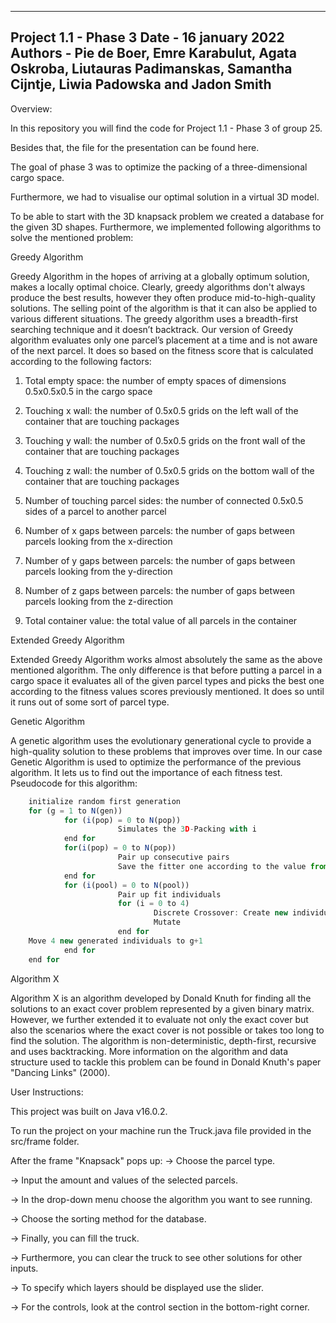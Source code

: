 ------------------------------------------
Project 1.1 - Phase 3
Date - 16 january 2022
Authors -  Pie de Boer, Emre Karabulut, Agata Oskroba, Liutauras Padimanskas, Samantha Cijntje, Liwia Padowska and Jadon Smith
------------------------------------------
Overview:

In this repository you will find the code for Project 1.1 - Phase 3 of group 25.  

Besides that, the file for the presentation can be found here.

The goal of phase 3 was to optimize the packing of a three-dimensional cargo space.

Furthermore, we had to visualise our optimal solution in a virtual 3D model.

To be able to start with the 3D knapsack problem we created a database for the given 3D shapes. Furthermore, we implemented following algorithms to solve the mentioned problem:

Greedy Algorithm

Greedy Algorithm in the hopes of arriving at a globally optimum solution, makes a locally optimal choice. Clearly, greedy algorithms don't always produce the best results, however they often produce mid-to-high-quality solutions. The selling point of the algorithm is that it can also be applied to various different situations. The greedy algorithm uses a breadth-first searching technique and it doesn’t backtrack. Our version of Greedy algorithm evaluates only one parcel’s placement at a time and is not aware of the next parcel. It does so based on the fitness score that is calculated according to the following factors:

1) Total empty space: the number of empty spaces of dimensions 0.5x0.5x0.5 in the cargo space

2) Touching x wall: the number of 0.5x0.5 grids on the left wall of the container that are touching packages

3) Touching y wall: the number of 0.5x0.5 grids on the front wall of the container that are touching packages

4) Touching z wall: the number of 0.5x0.5 grids on the bottom wall of the container that are touching packages

5) Number of touching parcel sides: the number of connected 0.5x0.5 sides of a parcel to another parcel

6) Number of x gaps between parcels: the number of gaps between parcels looking from the x-direction

7) Number of y gaps between parcels: the number of gaps between parcels looking from the y-direction

8) Number of z gaps between parcels: the number of gaps between parcels looking from the z-direction

9) Total container value: the total value of all parcels in the container 

Extended Greedy Algorithm

Extended Greedy Algorithm works almost absolutely the same as the above mentioned algorithm. The only difference is that before putting a parcel in a cargo space it evaluates all of the given parcel types and picks the best one according to the fitness values scores previously mentioned. It does so until it runs out of some sort of parcel type.

Genetic Algorithm

A genetic algorithm uses the evolutionary generational cycle to provide a high-quality solution to these problems that improves over time. In our case Genetic Algorithm is used to optimize the performance of the previous algorithm. It lets us to find out the importance of each fitness test. Pseudocode for this algorithm:
```javascript
    initialize random first generation
    for (g = 1 to N(gen))
          	for (i(pop) = 0 to N(pop))
                    	Simulates the 3D-Packing with i
        	end for
      	    for(i(pop) = 0 to N(pop))
                    	Pair up consecutive pairs
                    	Save the fitter one according to the value from each simulation
        	end for
      	    for (i(pool) = 0 to N(pool))
                    	Pair up fit individuals
                    	for (i = 0 to 4)
                	        	Discrete Crossover: Create new individual using i(n) and i(n+1) genes
                	        	Mutate
                    	end for
    Move 4 new generated individuals to g+1
          	end for
    end for
```
Algorithm X

Algorithm X is an algorithm developed by Donald Knuth for finding all the solutions to an exact cover problem represented by a given binary matrix. However, we further extended it to evaluate not only the exact cover but also the scenarios where the exact cover is not possible or takes too long to find the solution. The algorithm is non-deterministic, depth-first, recursive and uses backtracking. More information on the algorithm and data structure used to tackle this problem can be found in Donald Knuth's paper "Dancing Links" (2000).

User Instructions:

This project was built on Java v16.0.2.

To run the project on your machine run the Truck.java file provided in the src/frame folder.

After the frame "Knapsack" pops up:
-> Choose the parcel type.

-> Input the amount and values of the selected parcels.

-> In the drop-down menu choose the algorithm you want to see running.

-> Choose the sorting method for the database.

-> Finally, you can fill the truck.

-> Furthermore, you can clear the truck to see other solutions for other inputs.

-> To specify which layers should be displayed use the slider.

-> For the controls, look at the control section in the bottom-right corner.

